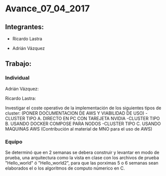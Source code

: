 # Avance_07_04_2017

## Integrantes:

* Ricardo Lastra

* Adrián Vázquez

## Trabajo:

### Individual

Adrián Vázquez:



Ricardo Lastra:

Investigar el coste operativo de la implementación de los siguientes tipos de cluster:  (PONER DOCUMENTACION DE AWS Y VIABILIDAD DE USO)
	-CLUSTER TIPO A. DIRECTO EN PC CON TAREJETA NVIDIA
	-CLUSTER TIPO B. USANDO DOCKER COMPOSE PARA NODOS
	-CLUSTER TIPO C. USANDO MAQUINAS AWS (Contribución al material de MNO para el uso de AWS)

### Equipo

Se determinó que en 2 semanas se debera construir y levantar en modo de prueba, una arquitectura como la vista en clase con los archivos de prueba "Hello_world" ó "Hello_world2", para que las porximas 5 o 6 semanas sean elaborados el o los algoritmos de computo númerico en C.




